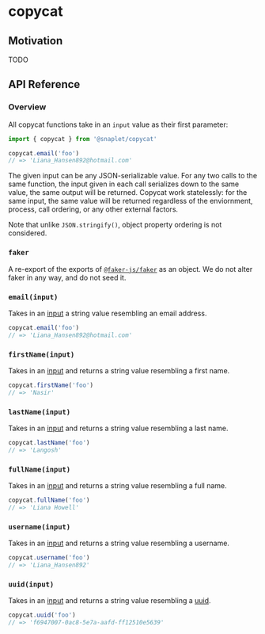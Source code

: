 # copycat

## Motivation

TODO

## API Reference
### Overview

<a name="input"></a>All copycat functions take in an `input` value as their first parameter:

```js
import { copycat } from '@snaplet/copycat'

copycat.email('foo')
// => 'Liana_Hansen892@hotmail.com'
```

The given input can be any JSON-serializable value. For any two calls to the same function, the input given in each call serializes down to the same value, the same output will be returned. Copycat work statelessly: for the same input, the same value will be returned regardless of the enviornment, process, call ordering, or any other external factors.

Note that unlike `JSON.stringify()`, object property ordering is not considered.


### `faker`

A re-export of the exports of [`@faker-js/faker`](https://github.com/faker-js/faker) as an object. We do not alter faker in any way, and do not seed it.

### `email(input)`

Takes in an [input](#input) a string value resembling an email address.

```js
copycat.email('foo')
// => 'Liana_Hansen892@hotmail.com'
```

### `firstName(input)`

Takes in an [input](#input) and returns a string value resembling a first name.

```js
copycat.firstName('foo')
// => 'Nasir'
```

### `lastName(input)`

Takes in an [input](#input) and returns a string value resembling a last name.

```js
copycat.lastName('foo')
// => 'Langosh'
```

### `fullName(input)`

Takes in an [input](#input) and returns a string value resembling a full name.

```js
copycat.fullName('foo')
// => 'Liana Howell'
```

### `username(input)`

Takes in an [input](#input) and returns a string value resembling a username.

```js
copycat.username('foo')
// => 'Liana_Hansen892'
```

### `uuid(input)`

Takes in an [input](#input) and returns a string value resembling a [uuid](https://en.wikipedia.org/wiki/Universally_unique_identifier).

```js
copycat.uuid('foo')
// => 'f6947007-0ac8-5e7a-aafd-ff12510e5639'
```